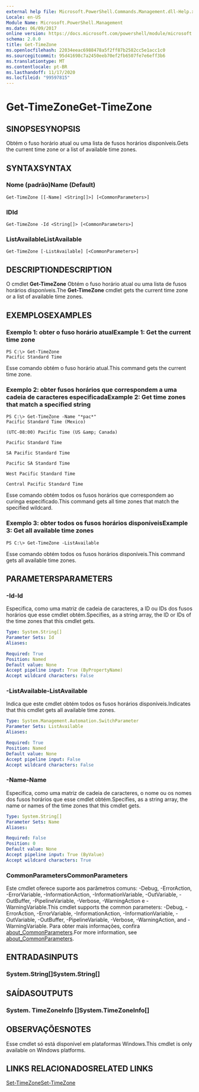 ```yaml
---
external help file: Microsoft.PowerShell.Commands.Management.dll-Help.xml
Locale: en-US
Module Name: Microsoft.PowerShell.Management
ms.date: 06/09/2017
online version: https://docs.microsoft.com/powershell/module/microsoft.powershell.management/get-timezone?view=powershell-7.2&WT.mc_id=ps-gethelp
schema: 2.0.0
title: Get-TimeZone
ms.openlocfilehash: 22034eeac6988478a5f2ff87b2582cc5e1acc1c0
ms.sourcegitcommit: 95d41698c7a2450eeb70ef2fb6507fe7e6eff3b6
ms.translationtype: MT
ms.contentlocale: pt-BR
ms.lasthandoff: 11/17/2020
ms.locfileid: "99597815"
---
```

# <span data-ttu-id="d9352-102">Get-TimeZone</span><span class="sxs-lookup"><span data-stu-id="d9352-102">Get-TimeZone</span></span>

## <span data-ttu-id="d9352-103">SINOPSE</span><span class="sxs-lookup"><span data-stu-id="d9352-103">SYNOPSIS</span></span>
<span data-ttu-id="d9352-104">Obtém o fuso horário atual ou uma lista de fusos horários disponíveis.</span><span class="sxs-lookup"><span data-stu-id="d9352-104">Gets the current time zone or a list of available time zones.</span></span>

## <span data-ttu-id="d9352-105">SYNTAX</span><span class="sxs-lookup"><span data-stu-id="d9352-105">SYNTAX</span></span>

### <span data-ttu-id="d9352-106">Nome (padrão)</span><span class="sxs-lookup"><span data-stu-id="d9352-106">Name (Default)</span></span>

```
Get-TimeZone [[-Name] <String[]>] [<CommonParameters>]
```

### <span data-ttu-id="d9352-107">ID</span><span class="sxs-lookup"><span data-stu-id="d9352-107">Id</span></span>

```
Get-TimeZone -Id <String[]> [<CommonParameters>]
```

### <span data-ttu-id="d9352-108">ListAvailable</span><span class="sxs-lookup"><span data-stu-id="d9352-108">ListAvailable</span></span>

```
Get-TimeZone [-ListAvailable] [<CommonParameters>]
```

## <span data-ttu-id="d9352-109">DESCRIPTION</span><span class="sxs-lookup"><span data-stu-id="d9352-109">DESCRIPTION</span></span>

<span data-ttu-id="d9352-110">O cmdlet **Get-TimeZone** Obtém o fuso horário atual ou uma lista de fusos horários disponíveis.</span><span class="sxs-lookup"><span data-stu-id="d9352-110">The **Get-TimeZone** cmdlet gets the current time zone or a list of available time zones.</span></span>

## <span data-ttu-id="d9352-111">EXEMPLOS</span><span class="sxs-lookup"><span data-stu-id="d9352-111">EXAMPLES</span></span>

### <span data-ttu-id="d9352-112">Exemplo 1: obter o fuso horário atual</span><span class="sxs-lookup"><span data-stu-id="d9352-112">Example 1: Get the current time zone</span></span>

```
PS C:\> Get-TimeZone
Pacific Standard Time
```

<span data-ttu-id="d9352-113">Esse comando obtém o fuso horário atual.</span><span class="sxs-lookup"><span data-stu-id="d9352-113">This command gets the current time zone.</span></span>

### <span data-ttu-id="d9352-114">Exemplo 2: obter fusos horários que correspondem a uma cadeia de caracteres especificada</span><span class="sxs-lookup"><span data-stu-id="d9352-114">Example 2: Get time zones that match a specified string</span></span>

```
PS C:\> Get-TimeZone -Name "*pac*"
Pacific Standard Time (Mexico)

(UTC-08:00) Pacific Time (US &amp; Canada)

Pacific Standard Time

SA Pacific Standard Time

Pacific SA Standard Time

West Pacific Standard Time

Central Pacific Standard Time
```

<span data-ttu-id="d9352-115">Esse comando obtém todos os fusos horários que correspondem ao curinga especificado.</span><span class="sxs-lookup"><span data-stu-id="d9352-115">This command gets all time zones that match the specified wildcard.</span></span>

### <span data-ttu-id="d9352-116">Exemplo 3: obter todos os fusos horários disponíveis</span><span class="sxs-lookup"><span data-stu-id="d9352-116">Example 3: Get all available time zones</span></span>

```
PS C:\> Get-TimeZone -ListAvailable
```

<span data-ttu-id="d9352-117">Esse comando obtém todos os fusos horários disponíveis.</span><span class="sxs-lookup"><span data-stu-id="d9352-117">This command gets all available time zones.</span></span>

## <span data-ttu-id="d9352-118">PARAMETERS</span><span class="sxs-lookup"><span data-stu-id="d9352-118">PARAMETERS</span></span>

### <span data-ttu-id="d9352-119">-Id</span><span class="sxs-lookup"><span data-stu-id="d9352-119">-Id</span></span>

<span data-ttu-id="d9352-120">Especifica, como uma matriz de cadeia de caracteres, a ID ou IDs dos fusos horários que esse cmdlet obtém.</span><span class="sxs-lookup"><span data-stu-id="d9352-120">Specifies, as a string array, the ID or IDs of the time zones that this cmdlet gets.</span></span>

```yaml
Type: System.String[]
Parameter Sets: Id
Aliases:

Required: True
Position: Named
Default value: None
Accept pipeline input: True (ByPropertyName)
Accept wildcard characters: False
```

### <span data-ttu-id="d9352-121">-ListAvailable</span><span class="sxs-lookup"><span data-stu-id="d9352-121">-ListAvailable</span></span>

<span data-ttu-id="d9352-122">Indica que este cmdlet obtém todos os fusos horários disponíveis.</span><span class="sxs-lookup"><span data-stu-id="d9352-122">Indicates that this cmdlet gets all available time zones.</span></span>

```yaml
Type: System.Management.Automation.SwitchParameter
Parameter Sets: ListAvailable
Aliases:

Required: True
Position: Named
Default value: None
Accept pipeline input: False
Accept wildcard characters: False
```

### <span data-ttu-id="d9352-123">-Name</span><span class="sxs-lookup"><span data-stu-id="d9352-123">-Name</span></span>

<span data-ttu-id="d9352-124">Especifica, como uma matriz de cadeia de caracteres, o nome ou os nomes dos fusos horários que esse cmdlet obtém.</span><span class="sxs-lookup"><span data-stu-id="d9352-124">Specifies, as a string array, the name or names of the time zones that this cmdlet gets.</span></span>

```yaml
Type: System.String[]
Parameter Sets: Name
Aliases:

Required: False
Position: 0
Default value: None
Accept pipeline input: True (ByValue)
Accept wildcard characters: True
```

### <span data-ttu-id="d9352-125">CommonParameters</span><span class="sxs-lookup"><span data-stu-id="d9352-125">CommonParameters</span></span>

<span data-ttu-id="d9352-126">Este cmdlet oferece suporte aos parâmetros comuns: -Debug, -ErrorAction, -ErrorVariable, -InformationAction, -InformationVariable, -OutVariable, -OutBuffer, -PipelineVariable, -Verbose, -WarningAction e -WarningVariable.</span><span class="sxs-lookup"><span data-stu-id="d9352-126">This cmdlet supports the common parameters: -Debug, -ErrorAction, -ErrorVariable, -InformationAction, -InformationVariable, -OutVariable, -OutBuffer, -PipelineVariable, -Verbose, -WarningAction, and -WarningVariable.</span></span> <span data-ttu-id="d9352-127">Para obter mais informações, confira [about_CommonParameters](https://go.microsoft.com/fwlink/?LinkID=113216).</span><span class="sxs-lookup"><span data-stu-id="d9352-127">For more information, see [about_CommonParameters](https://go.microsoft.com/fwlink/?LinkID=113216).</span></span>

## <span data-ttu-id="d9352-128">ENTRADAS</span><span class="sxs-lookup"><span data-stu-id="d9352-128">INPUTS</span></span>

### <span data-ttu-id="d9352-129">System.String[]</span><span class="sxs-lookup"><span data-stu-id="d9352-129">System.String[]</span></span>

## <span data-ttu-id="d9352-130">SAÍDAS</span><span class="sxs-lookup"><span data-stu-id="d9352-130">OUTPUTS</span></span>

### <span data-ttu-id="d9352-131">System. TimeZoneInfo []</span><span class="sxs-lookup"><span data-stu-id="d9352-131">System.TimeZoneInfo[]</span></span>

## <span data-ttu-id="d9352-132">OBSERVAÇÕES</span><span class="sxs-lookup"><span data-stu-id="d9352-132">NOTES</span></span>

<span data-ttu-id="d9352-133">Esse cmdlet só está disponível em plataformas Windows.</span><span class="sxs-lookup"><span data-stu-id="d9352-133">This cmdlet is only available on Windows platforms.</span></span>

## <span data-ttu-id="d9352-134">LINKS RELACIONADOS</span><span class="sxs-lookup"><span data-stu-id="d9352-134">RELATED LINKS</span></span>

[<span data-ttu-id="d9352-135">Set-TimeZone</span><span class="sxs-lookup"><span data-stu-id="d9352-135">Set-TimeZone</span></span>](Set-TimeZone.md)
